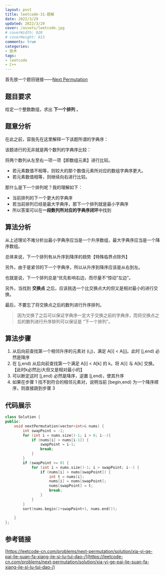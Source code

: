 ```yaml
---
layout: post
title: leetcode-31-题解
date: 2022/3/29
updated: 2022/3/29
cover: /assets/leetcode.jpg
# coverWidth: 920
# coverHeight: 613
comments: true
categories: 
- 技术
tags:
- leetcode
- C++
---
```


首先放一个题目链接——[Next Permutation](https://leetcode-cn.com/problems/next-permutation/)

## 题目要求
给定一个整数数组，求出 **下一个排列** 。

## 题意分析
在此之前，容我先在这里解释一下该题所谓的字典序：

该题进行的无非就是两个数列的字典序比较：

将两个数列从左至右一项一项【即数组元素】进行比较。

- 若元素数值不相等，则较大的那个数值元素所对应的数组字典序更大。
- 若元素数值相等，则继续向右进行比较。

那什么是下一个排列呢？我的理解如下：
- 当前排列的下一个更大的字典序
- 若当前排列已经是最大字典序，那下一个排列就是最小字典序
- 所以答案可以在**一段数列所对应的字典序闭环**中找到

## 算法分析
从上述理论不难分析出最小字典序应当是一个升序数组，最大字典序应当是一个降序数组。

总体来说，下一个排列有从升序到降序的趋势【特殊临界点除外】

另外，由于是紧邻的下一个字典序，所以从升序到降序应该是从右到左。

也就是说，下一个排列总是“优先影响右边，而尽量不“惊动”左边”。

另外，当找到 **交换点** 之后，应该挑选一个比交换点大的但又是相对最小的进行交换。

最后，不要忘了将交换点之后的数列进行升序排列。

> 因为交换了之后可以保证字典序一定大于交换之前的字典序，而将交换点之后的数列进行升序排列可以保证是 “下一个排列”。

## 算法步骤
1. 从后向前查找第一个相邻升序的元素对 (i,j)，满足 A[i] < A[j]。此时 [j,end) 必然是降序
2. 在 [j,end) 从后向前查找第一个满足 A[i] < A[k] 的 k。将 A[i] 与 A[k] 交换。【此时k必然比i大但又是相对最小的】
3. 可以断定这时 [j,end) 必然是降序，逆置 [j,end)，使其升序
4. 如果在步骤 1 找不到符合的相邻元素对，说明当前 [begin,end) 为一个降序顺序，则直接跳到步骤 3

## 代码展示
```c++
class Solution {
public:
    void nextPermutation(vector<int>& nums) {
        int swapPoint = -1;
        for (int i = nums.size()-1; i > 0; i--){
            if (nums[i] > nums[i-1]) {
                swapPoint = i-1;
                break;
            }
        }
        if (swapPoint >= 0) {
            for (int i = nums.size()-1; i > swapPoint; i--) {
                if (nums[i] > nums[swapPoint]) {
                    int t = nums[i];
                    nums[i] = nums[swapPoint];
                    nums[swapPoint] = t;
                    break;
                }
            }
        }
        sort(nums.begin()+swapPoint+1, nums.end());
        
    }
};
```

## 参考链接
[https://leetcode-cn.com/problems/next-permutation/solution/xia-yi-ge-pai-lie-suan-fa-xiang-jie-si-lu-tui-dao-/](https://leetcode-cn.com/problems/next-permutation/solution/xia-yi-ge-pai-lie-suan-fa-xiang-jie-si-lu-tui-dao-/)